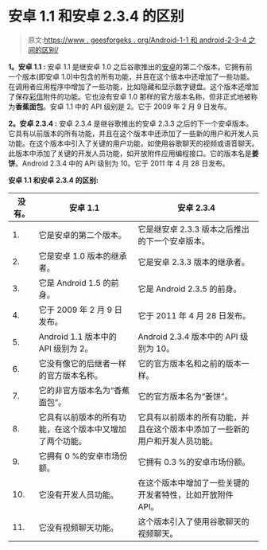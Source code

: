 # 安卓 1.1 和安卓 2.3.4 的区别

> 原文:[https://www . geesforgeks . org/Android-1-1 和 android-2-3-4 之间的区别/](https://www.geeksforgeeks.org/difference-between-android-1-1-and-android-2-3-4/)

**1。安卓 1.1 :**
安卓 1.1 是继安卓 1.0 之后谷歌推出的[安卓](https://www.geeksforgeeks.org/introduction-to-android-development/)的第二个版本。它拥有前一个版本(即安卓 1.0)中包含的所有功能，并且在这个版本中还增加了一些功能。在调用者应用程序中增加了一些功能，比如隐藏和显示数字键盘。这个版本还增加了保存[彩信](https://www.geeksforgeeks.org/what-is-mmsmultimedia-messaging-service/)附件的功能。它也没有安卓 1.0 那样的官方版本名称，但非正式地被称为**香蕉面包**。安卓 1.1 中的 API 级别是 2。它于 2009 年 2 月 9 日发布。

**2。安卓 2.3.4 :**
安卓 2.3.4 是继谷歌推出的安卓 2.3.3 之后的下一个安卓版本。它具有以前版本的所有功能，并且在这个版本中还添加了一些新的用户和开发人员功能。在这个版本中引入了关键的用户功能，如使用谷歌聊天的视频或语音聊天。此版本中添加了关键的开发人员功能，如开放附件应用编程接口。它的版本名是**姜饼**。Android 2.3.4 中的 API 级别为 10。它于 2011 年 4 月 28 日发布。

**安卓 1.1 和安卓 2.3.4 的区别:**

<center>

| 没有。 | 安卓 1.1 | 安卓 2.3.4 |
| --- | --- | --- |
| 1. | 它是安卓的第二个版本。 | 它是继安卓 2.3.3 版本之后推出的下一个安卓版本。 |
| 2. | 它是安卓 1.0 版本的继承者。 | 它是安卓 2.3.3 版本的继承者。 |
| 3. | 它是 Android 1.5 的前身。 | 它是 Android 2.3.5 的前身。 |
| 4. | 它于 2009 年 2 月 9 日发布。 | 它于 2011 年 4 月 28 日发布。 |
| 5. | Android 1.1 版本中的 API 级别为 2。 | Android 2.3.4 版本中的 API 级别为 10。 |
| 6. | 它没有像它的后继者一样的官方版本名称。 | 它的官方版本名和之前的版本一样。 |
| 7. | 它的非官方版本名为“香蕉面包”。 | 它的官方版本名为“姜饼”。 |
| 8. | 它具有以前版本的所有功能，在这个版本中又增加了两个功能。 | 它具有以前版本的所有功能，并且在这个版本中添加了一些新的用户和开发人员功能。 |
| 9. | 它拥有 0 %的安卓市场份额。 | 它拥有 0.3 %的安卓市场份额。 |
| 10. | 它没有开发人员功能。 | 在这个版本中增加了一些关键的开发者特性，比如开放附件 API。 |
| 11. | 它没有视频聊天功能。 | 这个版本引入了使用谷歌聊天的视频聊天。 |

</center>